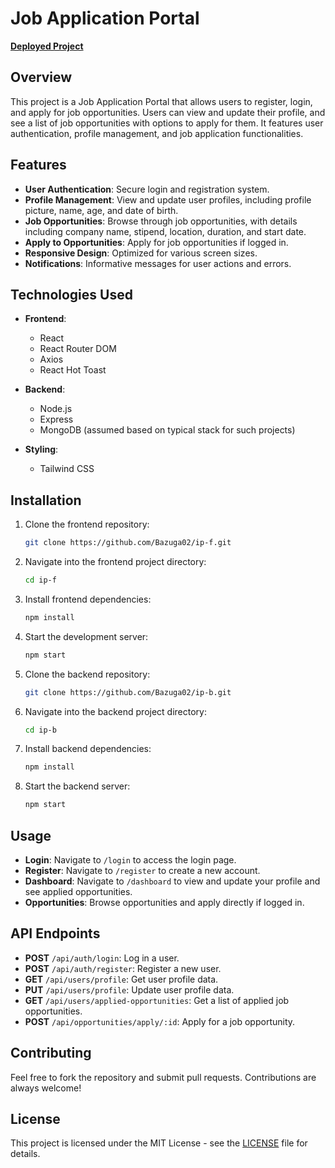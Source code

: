 # Job Application Portal

**[Deployed Project](https://intern-portal-abhi.netlify.app/)**

## Overview

This project is a Job Application Portal that allows users to register, login, and apply for job opportunities. Users can view and update their profile, and see a list of job opportunities with options to apply for them. It features user authentication, profile management, and job application functionalities.

## Features

- **User Authentication**: Secure login and registration system.
- **Profile Management**: View and update user profiles, including profile picture, name, age, and date of birth.
- **Job Opportunities**: Browse through job opportunities, with details including company name, stipend, location, duration, and start date.
- **Apply to Opportunities**: Apply for job opportunities if logged in.
- **Responsive Design**: Optimized for various screen sizes.
- **Notifications**: Informative messages for user actions and errors.

## Technologies Used

- **Frontend**:
  - React
  - React Router DOM
  - Axios
  - React Hot Toast

- **Backend**:
  - Node.js
  - Express
  - MongoDB (assumed based on typical stack for such projects)

- **Styling**:
  - Tailwind CSS

## Installation

1. Clone the frontend repository:
    ```bash
    git clone https://github.com/Bazuga02/ip-f.git
    ```

2. Navigate into the frontend project directory:
    ```bash
    cd ip-f
    ```

3. Install frontend dependencies:
    ```bash
    npm install
    ```

4. Start the development server:
    ```bash
    npm start
    ```

5. Clone the backend repository:
    ```bash
    git clone https://github.com/Bazuga02/ip-b.git
    ```

6. Navigate into the backend project directory:
    ```bash
    cd ip-b
    ```

7. Install backend dependencies:
    ```bash
    npm install
    ```

8. Start the backend server:
    ```bash
    npm start
    ```

## Usage

- **Login**: Navigate to `/login` to access the login page.
- **Register**: Navigate to `/register` to create a new account.
- **Dashboard**: Navigate to `/dashboard` to view and update your profile and see applied opportunities.
- **Opportunities**: Browse opportunities and apply directly if logged in.

## API Endpoints

- **POST** `/api/auth/login`: Log in a user.
- **POST** `/api/auth/register`: Register a new user.
- **GET** `/api/users/profile`: Get user profile data.
- **PUT** `/api/users/profile`: Update user profile data.
- **GET** `/api/users/applied-opportunities`: Get a list of applied job opportunities.
- **POST** `/api/opportunities/apply/:id`: Apply for a job opportunity.

## Contributing

Feel free to fork the repository and submit pull requests. Contributions are always welcome!

## License

This project is licensed under the MIT License - see the [LICENSE](LICENSE) file for details.
